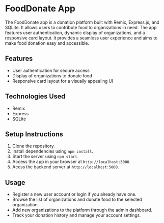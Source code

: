 # FoodDonate App

The FoodDonate app is a donation platform built with Remix, Express.js, and SQLite. It allows users to contribute food to organizations in need. The app features user authentication, dynamic display of organizations, and a responsive card layout. It provides a seamless user experience and aims to make food donation easy and accessible.

## Features
* User authentication for secure access
* Display of organizations to donate food
* Responsive card layout for a visually appealing UI

## Technologies Used
* Remix
* Express
* SQLite

## Setup Instructions
1. Clone the repository.
2. Install dependencies using `npm install`.
3. Start the server using `npm start`.
4. Access the app in your browser at `http://localhost:3000`.
5. Acess the backend server at `http://localhost:5000`.

## Usage
* Register a new user account or login if you already have one.
* Browse the list of organizations and donate food to the selected organization.
* Add new organizations to the platform through the admin dashboard.
* Track your donation history and manage your account settings.